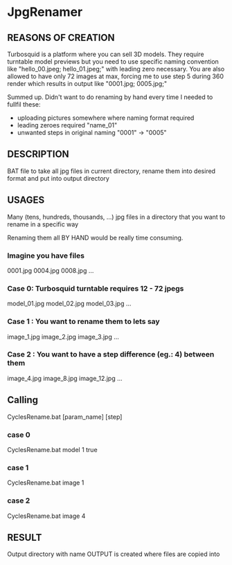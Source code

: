 # JpgRenamer
## REASONS OF CREATION
Turbosquid is a platform where you can sell 3D models. They require turntable model previews but you need to use specific naming convention like "hello_00.jpeg; hello_01.jpeg;" with leading zero necessary.
You are also allowed to have only 72 images at max, forcing me to use step 5 during 360 render which results in output like "0001.jpg; 0005.jpg;"

Summed up. Didn't want to do renaming by hand every time I needed to fullfil  these:

- uploading pictures somewhere where naming format required
- leading zeroes required "name_01"
- unwanted steps in original naming "0001" -> "0005"

## DESCRIPTION
BAT file to take all jpg files in current directory, rename them into desired format and put into output directory

## USAGES
Many (tens, hundreds, thousands, ...) jpg files in a directory that you want to rename in a specific way

Renaming them all BY HAND would be really time consuming.

### Imagine you have files 
0001.jpg
0004.jpg
0008.jpg
...

### Case 0: Turbosquid turntable requires 12 - 72 jpegs
model_01.jpg
model_02.jpg
model_03.jpg
...

### Case 1 : You want to rename them to lets say
image_1.jpg
image_2.jpg
image_3.jpg
...

### Case 2 : You want to have a step difference (eg.: 4) between them

image_4.jpg
image_8.jpg
image_12.jpg
...

## Calling

CyclesRename.bat [param_name] [step]

### case 0 
CyclesRename.bat model 1 true

### case 1 
CyclesRename.bat image 1

### case 2
CyclesRename.bat image 4

## RESULT
Output directory with name OUTPUT is created where files are copied into
